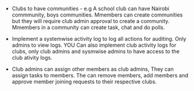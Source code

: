 - Clubs to have communities - e.g A school club can have Nairobi commmunity, boys communities. Mmembers can create communities but they will require club admin approval to create a community. Mmembers in a community can create task, chat and do polls.

- Implement a systemwise activity log to log all actions for auditing. Only admins to view logs. YOU Can also implement club activity logs for clubs, only club admins and sysmwise admins to have access to the club ativity logs.

- Club admins can assign other members as club admins, They can assign tasks to members. The can remove members, add members and approve member joining requests to their respective clubs.

